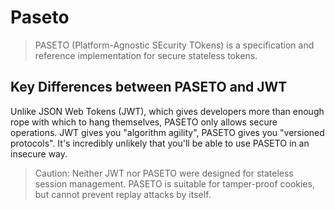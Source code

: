 # Paseto

> PASETO (Platform-Agnostic SEcurity TOkens) is a specification and reference implementation for secure stateless
> tokens.

## Key Differences between PASETO and JWT

Unlike JSON Web Tokens (JWT), which gives developers more than enough rope with which to hang themselves, PASETO only
allows secure operations. JWT gives you "algorithm agility", PASETO gives you "versioned protocols". It's incredibly
unlikely that you'll be able to use PASETO in an insecure way.

> Caution: Neither JWT nor PASETO were designed for stateless session management. PASETO is suitable for tamper-proof
> cookies, but cannot prevent replay attacks by itself.